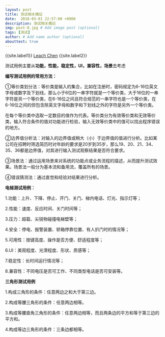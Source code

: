 ```yaml
---
layout: post
title: 测试相关摘记
date:  2018-03-01 22:57:00 +0900  
description: 测试相关摘记
img: post-8.jpg # Add image post (optional)
tags: [测试]
author: # Add name author (optional)
abouttest: true
---
```


{{site.label1}} <a href="https://github.com/leach-chen/leach-chen.github.io/" target="\_blank">Leach Chen</a> {{site.label2}}


测试用例主要从**功能，性能，稳定性，UI，兼容性，场景**去考虑

**编写测试用例的常用方法：**

①等价类划分法：等价类是输入的集合，比如在注册时，密码规定为6-16位英文字母或数字及下划线，那么小于6位的一串字符就是一个等价类，大于16位的一串字符是另一个等价类，在6-16位之间且符合规范的一串字符也是一个等价类，在6-16位之间的但包含除英文字母和数字和下划线之外的字符是另外一个等价类。

在每个等价类中选取一定数目的值作为代表。等价类分为有效等价类和无效等价类，输入符合条件的值对功能进行检验，输入无效等价类中的值可以找出程序错误的地方。

②边界值分析法：对输入的边界值或稍大（小）于边界值的值进行分析。比如某公司在招聘时筛选简历时对年龄的要求是20岁到35岁，那么19、20、21、34、35、36都是边界值，对其进行输入测试观察结果是否符合要求。

③场景法：通过运用场景来对系统的功能点或业务流程的描述，从而提升测试效果。场景法一般分为基本流和备用流，覆盖所有的场景。

④错误猜测法：通过直觉和经验对结果进行分析。

**电梯测试用例：**

1.功能：上升、下降、停止、开门、关门、梯内电话、灯光、指示灯等；

2.性能：速度、反应时间、关门时间等；

3.压力：超载、尖锐物碰撞电梯壁等；

4.安全：停电、报警装置、轿箱停靠位置、有人扒门时的情况等；

5.可用性：按键高度、操作是否方便、舒适程度等；

6.UI：美观程度、光滑程度、形状、质感等；

7.稳定性：长时间运行情况等；

8.兼容性：不同电压是否可工作、不同类型电话是否可安装等。


**三角形测试用例**

1.构成三角形的条件：任意两边之和大于第三边。

2.构成等腰三角形的条件：任意两边相等。

3.构成等腰直角三角形的条件：任意两边相等，而且两条边的平方和等于第三边的平方和。

4.构成等边三角形的条件：三条边都相等。
